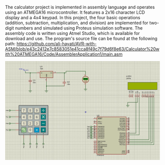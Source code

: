 

The calculator project is implemented in assembly language and operates using an ATMEGA16 microcontroller. It features a 2x16 character LCD display and a 4x4 keypad.
In this project, the four basic operations (addition, subtraction, multiplication, and division) are implemented for two-digit numbers and simulated using Proteus simulation software.
The assembly code is written using Atmel Studio, which is available for download and use.
The program's source file can be found at the following path:
https://github.com/ali-hayati/AVR-with-ASM/blob/e43c2412e7c8583051e41cca8f49c7f79d6f8e63/Calculator%20with%20ATMEGA16/Code/AssemblerApplication1/main.asm

![Calculator Project](https://github.com/ali-hayati/AVR-with-ASM/blob/1ad63765a69bb7abe3bf9121bd6f9fed8a9e2eff/Calculator%20with%20ATMEGA16/Schomatic.jpg)



